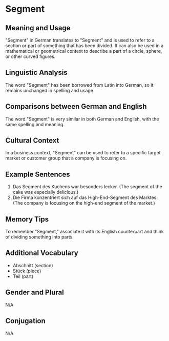 # Segment
## Meaning and Usage
"Segment" in German translates to "Segment" and is used to refer to a section or part of something that has been divided. It can also be used in a mathematical or geometrical context to describe a part of a circle, sphere, or other curved figures.

## Linguistic Analysis
The word "Segment" has been borrowed from Latin into German, so it remains unchanged in spelling and usage.

## Comparisons between German and English
The word "Segment" is very similar in both German and English, with the same spelling and meaning.

## Cultural Context
In a business context, "Segment" can be used to refer to a specific target market or customer group that a company is focusing on.

## Example Sentences
1. Das Segment des Kuchens war besonders lecker. (The segment of the cake was especially delicious.)
2. Die Firma konzentriert sich auf das High-End-Segment des Marktes. (The company is focusing on the high-end segment of the market.)

## Memory Tips
To remember "Segment," associate it with its English counterpart and think of dividing something into parts.

## Additional Vocabulary
- Abschnitt (section)
- Stück (piece)
- Teil (part)

## Gender and Plural
N/A

## Conjugation
N/A